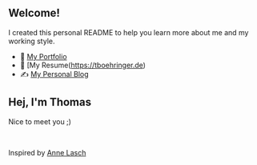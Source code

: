 ## Welcome!

I created this personal README to help you learn more about me and my working style.

+ :briefcase: [My Portfolio](https://www.boehringer-it.de)
+ :page_facing_up: [My Resume(https://tboehringer.de)
+ :writing_hand: [My Personal Blog](https://t-boe.de)

## Hej, I'm Thomas
Nice to meet you ;)

<!--## My working style-->

<br>

Inspired by [Anne Lasch](https://gitlab.com/alasch/about-anne)
